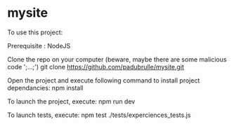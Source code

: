 # mysite

To use this project:

Prerequisite : 
NodeJS

Clone the repo on your computer (beware, maybe there are some malicious code ';...;')
git clone https://github.com/padubrulle/mysite.git

Open the project and execute following command to install project dependancies:
npm install

To launch the project, execute:
npm run dev

To launch tests, execute:
npm test ./tests/experciences_tests.js
